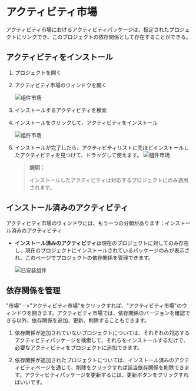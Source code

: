 # アクティビティ市場
アクティビティ市場におけるアクティビティパッケージは、指定されたプロジェクトにリンクでき、このプロジェクトの依存関係として存在することができる。

## アクティビティをインストール

1. プロジェクトを開く
2. アクティビティ市場のウィンドウを開く

   ![组件市场](https://docimages.blob.core.chinacloudapi.cn/images/Studio/Market/activitymarket20201214.png)

3. インストールするアクティビティを検索
4. インストールをクリックして、アクティビティをインストール

    ![组件市场](https://docimages.blob.core.chinacloudapi.cn/images/Studio/Market/installactivity20201214.png)

5. インストールが完了したら、アクティビティリストに先ほどインストールしたアクティビティを見つけて、ドラッグして使えます。
   ![组件市场](https://docimages.blob.core.chinacloudapi.cn/images/Studio/Market/instalactivitytool20201214.png)

   >**説明：**
   >
   >インストールしたアクティビティは対応するプロジェクトにのみ適用されます。


## インストール済みのアクティビティ

アクティビティ市場のウィンドウには、もう一つの分類があります：インストール済みのアクティビティ

* **インストール済みのアクティビティ**は現在のプロジェクトに対してのみ存在し、現在のプロジェクトにインストールされているパッケージのみが表示され、このページでプロジェクトの依存関係を管理できます。

    ![已安装组件](https://docimages.blob.core.chinacloudapi.cn/images/Studio/Market/installactivitydone20201214.png)
<!-- 
* **ローカルアクティビティ**最も重要なのは、ネットワークがない、または他のアクティビティ市場に接続できない状況にあるとき、あなたは依然としてダウンロードしたアクティビティパッケージを使って、あなたの自動化プロジェクトに適用することができます。

      ![本地组件](https://docimages.blob.core.chinacloudapi.cn/images/Studio/Market/localActivities.PNG) -->

## 依存関係を管理

"市場"－>"アクティビティ市場"をクリックすれば、"アクティビティ市場"のウィンドウを開きます。アクティビティ市場では、依存関係のバージョンを確認できる以外、依存関係を追加、更新、削除することもできます。

1. 依存関係が追加されていないプロジェクトについては、それぞれの対応するアクティビティパッケージを検索して、それらをインストールするだけで、必要なアクティビティをプロジェクトに追加できます。

2. 依存関係が追加されたプロジェクトについては、インストール済みのアクティビティページを通じて、削除をクリックすれば該当依存関係を削除できます。アクティビティパッケージを更新するには、更新ボタンをクリックすればいいです。